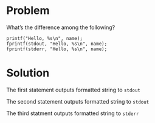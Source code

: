 # Problem
What’s the difference among the following?
```
printf("Hello, %s\n", name); 
fprintf(stdout, "Hello, %s\n", name); 
fprintf(stderr, "Hello, %s\n", name);
```
# Solution
The first statement outputs formatted string to `stdout`

The second statement outputs formatted string to `stdout`

The third statment outputs formatted string to `stderr`
 